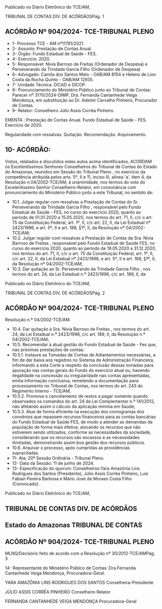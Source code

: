 Publicado  no  Diário  Eletrônico do TCE/AM,

TRIBUNAL DE CONTAS DIV. DE ACÓRDÃOSPág. 1

## ACÓRDÃO Nº 904/2024- TCE-TRIBUNAL PLENO

- 1- Processo TCE - AM nº11781/2021.
- 2- Assunto: Prestação de Contas Anual.
- 3- Órgão: Fundo Estadual de Saúde - FES.
- 4- Exercício: 2020.
- 5- Responsável: Nivia Barroso de Freitas (Ordenador de Despesa) e Perseverando da Trindade Garcia Filho (Ordenador de Despesa)
- 6- Advogado: Camila  dos  Santos  Melo  -  OAB/AM  8154  e  Heleno  de  Lion  Costa  da Rocha Quinto - OAB/AM 12935.
- 7- Unidade Técnica: DICAD e DICOP.
- 8- Pronunciamento  do  Ministério  Público  junto  ao  Tribunal  de  Contas: Parecer  nº 3170/2024-DIMP, Dra. Fernanda Cantanhede Veiga Mendonça, em substituição ao Dr. Ademir Carvalho Pinheiro, Procurador de Contas.
- 9- Relator: Conselheiro Júlio Assis Corrêa Pinheiro.

EMENTA : Prestação de Contas Anual. Fundo Estadual de Saúde - FES. Exercício de 2020.

Regularidade com ressalvas. Quitação. Recomendação. Arquivamento.

## 10-  ACÓRDÃO:

Vistos, relatados e discutidos estes autos acima identificados, ACORDAM os Excelentíssimos Senhores Conselheiros do Tribunal de Contas do Estado do Amazonas, reunidos em Sessão do Tribunal Pleno , no exercício da competência atribuída pelos arts. 5º, II e 11, inciso III, alínea 'a', item 4, da Resolução n.04/2002-TCE/AM, à unanimidade, nos termos do voto do Excelentíssimo Senhor Conselheiro-Relator, em consonância com pronunciamento do Ministério Público junto a este Tribunal, no sentido de:

- 10.1. Julgar  regular  com  ressalvas a Prestação  de  Contas  do Sr. Perseverando  da  Trindade  Garcia  Filho ,  responsável  pelo  Fundo Estadual  de  Saúde  -  FES,  no  curso  do  exercício  2020,  quanto  ao período de 01.01.2020 a 15.05.2020, nos termos do art. 71, II, c/c o art.  75  da  Constituição  Federal,  art.  1º,  II,  c/c  art.  22,  II,  da  Lei Estadual nº 2423/1996, e art. 5º, II e art. 188, §1º, II, da Resolução nº 04/2002-TCE/AM;
- 10.2. Julgar regular com ressalvas a Prestação de Contas da Sra. Nivia Barroso  de  Freitas ,  responsável  pelo  Fundo  Estadual  de  Saúde  FES, no curso do exercício 2020, quanto ao período de 19.05.2020 a 31.12.2020, nos  termos  do  art.  71,  II,  c/c  o  art.  75  da  Constituição Federal, art. 1º, II, c/c art. 22, II, da Lei Estadual nº 2423/1996, e art. 5º, II e art. 188, §1º, II, da Resolução nº 04/2002-TCE/AM;
- 10.3. Dar quitação ao Sr.  Perseverando da Trindade Garcia Filho ,  nos termos do art. 24, da Lei Estadual n.º 2423/1996, c/c art. 189, II, da

Publicado  no  Diário  Eletrônico do TCE/AM,

TRIBUNAL DE CONTAS DIV. DE ACÓRDÃOSPág. 2

## ACÓRDÃO Nº 904/2024- TCE-TRIBUNAL PLENO

Resolução n.º 04/2002-TCE/AM.

- 10.4. Dar quitação à Sra. Nivia Barroso de Freitas , nos termos do art. 24, da  Lei  Estadual  n.º  2423/1996,  c/c  art.  189,  II,  da  Resolução  n.º 04/2002-TCE/AM;
- 10.5. Recomendar à  atual gestão do Fundo Estadual de Saúde - Fes que, nas próximas prestações de contas:
- 10.5.1. Instaure as  Tomadas  de  Contas  de  Adiantamentos necessárias, a fim de dar baixa aos registros no Sistema de Administração Financeira, informando a esta Corte a respeito  da  conclusão  dessas  tomadas  para  apuração nas  contas  gerais  do  Fundo  do  exercício  atual  ou, havendo ilegalidade na concessão ou irregularidade nas contas apresentadas, emita informação conclusiva, remetendo  a  documentação  para  processamento  no Tribunal de Contas, nos termos do art. 243 do Regimento Interno - TCE/AM;
- 10.5.2. Promova  o  cancelamento  de  restos  a  pagar  somente quando  observados  os  comandos  do  art.  24  da  Lei Complementar  n.º  141/2012,  não  afetando  assim  o cálculo da aplicação mínima em Saúde;
- 10.5.3. Atue de forma eficiente na execução dos cronogramas dos convênios que repassem recursos financeiros para as  contas  bancárias  do  Fundo  Estadual  de  Saúde  FES, de modo a atender as demandas da população de forma  mais  efetiva, alocando  os  recursos  que  não estiverem  sendo  utilizados,  conforme  as  necessidades da sociedade, considerando que os recursos são escassos  e  as  necessidades  ilimitadas,  demonstrando assim boa gestão dos recursos públicos.
- 10.6. Arquivar o processo, após cumpridas as providências supracitadas.
- 11-  Ata: 20ª Sessão Ordinária - Tribunal Pleno.
- 12-  Data da Sessão: 11 de junho de 2024.
- 13-  Especificação do quorum: Conselheiros:Yara Amazônia Lins Rodrigues dos Santos (Presidente), Júlio Assis Corrêa Pinheiro, Luis Fabian Pereira Barbosa e Mário José de Moraes Costa Filho (Convocado).

Publicado  no  Diário  Eletrônico do TCE/AM,

## TRIBUNAL DE CONTAS DIV. DE ACÓRDÃOS

## Estado do Amazonas TRIBUNAL DE CONTAS

## ACÓRDÃO Nº 904/2024- TCE-TRIBUNAL PLENO

MLNQ/Decisório feito de acordo com a Resolução nº 30/2012-TCE/AMPág. 3

14-  Representante do Ministério Público de Contas: Dra.Fernanda Cantanhede Veiga Mendonça, Procuradora-Geral.

YARA AMAZÔNIA LINS RODRIGUES DOS SANTOS Conselheira-Presidente

JÚLIO ASSIS CORRÊA PINHEIRO Conselheiro Relator

FERNANDA CANTANHEDE VEIGA MENDONÇA Procuradora-Geral
